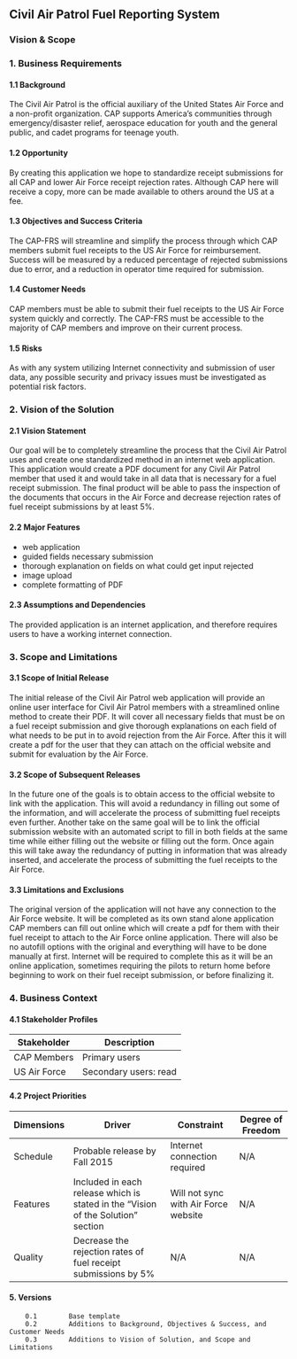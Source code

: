 ## Civil Air Patrol Fuel Reporting System
### Vision & Scope


### 1. Business Requirements
#### 1.1 Background
The Civil Air Patrol is the official auxiliary of the United States Air Force and a non-profit organization. CAP supports America’s communities through emergency/disaster relief, aerospace education for youth and the general public, and cadet programs for teenage youth.
                
#### 1.2 Opportunity
By creating this application we hope to standardize receipt submissions for all CAP and lower Air Force receipt rejection rates.  Although CAP here will receive a copy, more can be made available to others around the US at a fee.


#### 1.3 Objectives and Success Criteria
The CAP-FRS will streamline and simplify the process through which CAP members submit fuel receipts to the US Air Force for reimbursement. Success will be measured by a reduced percentage of rejected submissions due to error, and a reduction in operator time required for submission.


#### 1.4 Customer Needs
CAP members must be able to submit their fuel receipts to the US Air Force system quickly and correctly. The CAP-FRS must be accessible to the majority of CAP members and improve on their current process.


#### 1.5 Risks

As with any system utilizing Internet connectivity and submission of user data, any possible security and privacy issues must be investigated as potential risk factors.

### 2. Vision of the Solution
#### 2.1 Vision Statement
Our goal will be to completely streamline the process that the Civil Air Patrol uses and create one standardized method in an internet web application.  This application would create a PDF document for any Civil Air Patrol member that used it and would take in all data that is necessary for a fuel receipt submission.  The final product will be able to pass the inspection of the documents that occurs in the Air Force and decrease rejection rates of fuel receipt submissions by at least 5%.  

#### 2.2 Major Features
- web application
- guided fields necessary submission
- thorough explanation on fields on what could get input rejected
- image upload 
- complete formatting of PDF

#### 2.3 Assumptions and Dependencies
The provided application is an internet application, and therefore requires users to have a working internet connection.

### 3. Scope and Limitations
#### 3.1 Scope of Initial Release
The initial release of the Civil Air Patrol web application will provide an online user interface for Civil Air Patrol members with a streamlined online method to create their PDF.  It will cover all necessary fields that must be on a fuel receipt submission and give thorough explanations on each field of what needs to be put in to avoid rejection from the Air Force.  After this it will create a pdf for the user that they can attach on the official website and submit for evaluation by the Air Force.

#### 3.2 Scope of Subsequent Releases
In the future one of the goals is to obtain access to the official website to link with the application.  This will avoid a redundancy in filling out some of the information, and will accelerate the process of submitting fuel receipts even further.  Another take on the same goal will be to link the official submission website with an automated script to fill in both fields at the same time while either filling out the website or filling out the form.  Once again this will take away the redundancy of putting in information that was already inserted, and accelerate the process of submitting the fuel receipts to the Air Force.


#### 3.3 Limitations and Exclusions
The original version of the application will not have any connection to the Air Force website.  It will be completed as its own stand alone application CAP members can fill out online which will create a pdf for them with their fuel receipt to attach to the Air Force online application.  There will also be no autofill options with the original and everything will have to be done manually at first.  Internet will be required to complete this as it will be an online application, sometimes requiring the pilots to return home before beginning to work on their fuel receipt submission, or before finalizing it.




### 4. Business Context
#### 4.1 Stakeholder Profiles

|Stakeholder| Description |
|--------|---------|
|CAP Members| Primary users|
|US Air Force | Secondary users: read|
	

#### 4.2 Project Priorities


|Dimensions |Driver| Constraint| Degree of Freedom|
|-----------|------|-----------|------------------|
|Schedule| Probable release by Fall 2015| Internet connection required |N/A|
|Features|Included in each release which is stated in the “Vision of the Solution” section|	Will not sync with Air Force website|	N/A|
|Quality|Decrease the rejection rates of fuel receipt submissions by  5%|	N/A|N/A
	

#### 5. Versions
        0.1        Base template
        0.2        Additions to Background, Objectives & Success, and Customer Needs
        0.3        Additions to Vision of Solution, and Scope and Limitations